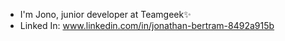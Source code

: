 - I'm Jono, junior developer at Teamgeek✨
- Linked In: www.linkedin.com/in/jonathan-bertram-8492a915b

<!---
u18138358/u18138358 is a ✨ special ✨ repository because its `README.md` (this file) appears on your GitHub profile.
You can click the Preview link to take a look at your changes.
--->
